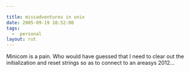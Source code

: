 ```yaml
---

title: missadventures in unix
date: 2005-09-19 18:52:08
tags:
  -  personal
layout: rut
---
```


<p>Minicom is a pain.  Who would have guessed that I need to clear out the initialization and reset strings so as to connect to an areasys 2012&#x2026; </p>

